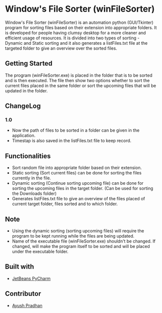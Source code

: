 # Window's File Sorter (winFileSorter)
Window's File Sorter (winFileSorter) is an automation python (GUI/Tkinter) program for sorting files based on their extension into appropriate folders. It is developed for people having clumsy desktop for a more cleaner and efficient usage of resources. It is divided into two types of sorting - Dynamic and Static sorting and it also generates a listFiles.txt file at the targeted folder to give an overview over the sorted files.
## Getting Started
The program (winFileSorter.exe) is placed in the folder that is to be sorted and is then executed. The file then show two options whether to sort the current files placed in the same folder or sort the upcoming files that will be updated in the folder.
## ChangeLog
### 1.0
- Now the path of files to be sorted in a folder can be given in the application.
- Timestap is also saved in the listFiles.txt file to keep record.
## Functionalities
- Sort random file into appropriate folder based on their extension.
- Static sorting (Sort current files) can be done for sorting the files currently in the file.
- Dynamic sorting (Continue sorting upcoming file) can be done for sorting the upcoming files in the target folder. (Can be used for sorting the Downloads folder)
- Generates listFiles.txt file to give an overview of the files placed of current target folder, files sorted and to which folder.
## Note
- Using the dynamic sorting (sorting upcoming files) will require the program to be kept running while the files are being updated.
- Name of the executable file (winFileSorter.exe) shouldn't be changed. If changed, will make the program itself to be sorted and will be placed under the executable folder. 
## Built with 
- [JetBeans PyCharm](https://www.jetbrains.com/pycharm/)
## Contributor
- [Ayush Pradhan](https://www.linkedin.com/in/ayush-pradhan-a8bb46195/)
